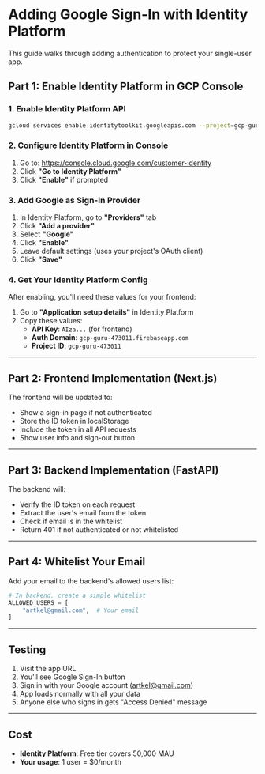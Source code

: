 # Adding Google Sign-In with Identity Platform

This guide walks through adding authentication to protect your single-user app.

## Part 1: Enable Identity Platform in GCP Console

### 1. Enable Identity Platform API

```bash
gcloud services enable identitytoolkit.googleapis.com --project=gcp-guru-473011
```

### 2. Configure Identity Platform in Console

1. Go to: https://console.cloud.google.com/customer-identity
2. Click **"Go to Identity Platform"**
3. Click **"Enable"** if prompted

### 3. Add Google as Sign-In Provider

1. In Identity Platform, go to **"Providers"** tab
2. Click **"Add a provider"**
3. Select **"Google"**
4. Click **"Enable"**
5. Leave default settings (uses your project's OAuth client)
6. Click **"Save"**

### 4. Get Your Identity Platform Config

After enabling, you'll need these values for your frontend:

1. Go to **"Application setup details"** in Identity Platform
2. Copy these values:
   - **API Key**: `AIza...` (for frontend)
   - **Auth Domain**: `gcp-guru-473011.firebaseapp.com`
   - **Project ID**: `gcp-guru-473011`

---

## Part 2: Frontend Implementation (Next.js)

The frontend will be updated to:
- Show a sign-in page if not authenticated
- Store the ID token in localStorage
- Include the token in all API requests
- Show user info and sign-out button

---

## Part 3: Backend Implementation (FastAPI)

The backend will:
- Verify the ID token on each request
- Extract the user's email from the token
- Check if email is in the whitelist
- Return 401 if not authenticated or not whitelisted

---

## Part 4: Whitelist Your Email

Add your email to the backend's allowed users list:

```python
# In backend, create a simple whitelist
ALLOWED_USERS = [
    "artkel@gmail.com",  # Your email
]
```

---

## Testing

1. Visit the app URL
2. You'll see Google Sign-In button
3. Sign in with your Google account (artkel@gmail.com)
4. App loads normally with all your data
5. Anyone else who signs in gets "Access Denied" message

---

## Cost

- **Identity Platform**: Free tier covers 50,000 MAU
- **Your usage**: 1 user = $0/month